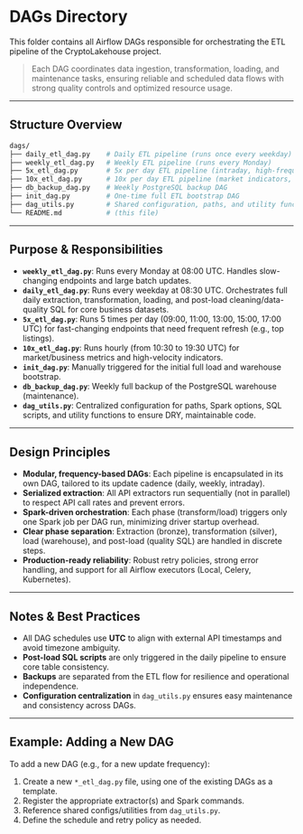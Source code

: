 # DAGs Directory


This folder contains all Airflow DAGs responsible for orchestrating the ETL pipeline of the CryptoLakehouse project.

> Each DAG coordinates data ingestion, transformation, loading, and maintenance tasks, ensuring reliable and scheduled data flows with strong quality controls and optimized resource usage.

---

## Structure Overview

```bash
dags/
├── daily_etl_dag.py    # Daily ETL pipeline (runs once every weekday)
├── weekly_etl_dag.py   # Weekly ETL pipeline (runs every Monday)
├── 5x_etl_dag.py       # 5x per day ETL pipeline (intraday, high-frequency)
├── 10x_etl_dag.py      # 10x per day ETL pipeline (market indicators, hourly)
├── db_backup_dag.py    # Weekly PostgreSQL backup DAG
├── init_dag.py         # One-time full ETL bootstrap DAG
├── dag_utils.py        # Shared configuration, paths, and utility functions
└── README.md           # (this file)

```
---
## Purpose & Responsibilities

- **`weekly_etl_dag.py`**: Runs every Monday at 08:00 UTC. Handles slow-changing endpoints and large batch updates.
- **`daily_etl_dag.py`**: Runs every weekday at 08:30 UTC. Orchestrates full daily extraction, transformation, loading, and post-load cleaning/data-quality SQL for core business datasets.
- **`5x_etl_dag.py`**: Runs 5 times per day (09:00, 11:00, 13:00, 15:00, 17:00 UTC) for fast-changing endpoints that need frequent refresh (e.g., top listings).
- **`10x_etl_dag.py`**: Runs hourly (from 10:30 to 19:30 UTC) for market/business metrics and high-velocity indicators.
- **`init_dag.py`**: Manually triggered for the initial full load and warehouse bootstrap.
- **`db_backup_dag.py`**: Weekly full backup of the PostgreSQL warehouse (maintenance).
- **`dag_utils.py`**: Centralized configuration for paths, Spark options, SQL scripts, and utility functions to ensure DRY, maintainable code.

---
## Design Principles

- **Modular, frequency-based DAGs**: Each pipeline is encapsulated in its own DAG, tailored to its update cadence (daily, weekly, intraday).
- **Serialized extraction**: All API extractors run sequentially (not in parallel) to respect API call rates and prevent errors.
- **Spark-driven orchestration**: Each phase (transform/load) triggers only one Spark job per DAG run, minimizing driver startup overhead.
- **Clear phase separation**: Extraction (bronze), transformation (silver), load (warehouse), and post-load (quality SQL) are handled in discrete steps.
- **Production-ready reliability**: Robust retry policies, strong error handling, and support for all Airflow executors (Local, Celery, Kubernetes).

---
## Notes & Best Practices

- All DAG schedules use **UTC** to align with external API timestamps and avoid timezone ambiguity.
- **Post-load SQL scripts** are only triggered in the daily pipeline to ensure core table consistency.
- **Backups** are separated from the ETL flow for resilience and operational independence.
- **Configuration centralization** in `dag_utils.py` ensures easy maintenance and consistency across DAGs.

---
## Example: Adding a New DAG

To add a new DAG (e.g., for a new update frequency):

1. Create a new `*_etl_dag.py` file, using one of the existing DAGs as a template.
2. Register the appropriate extractor(s) and Spark commands.
3. Reference shared configs/utilities from `dag_utils.py`.
4. Define the schedule and retry policy as needed.
